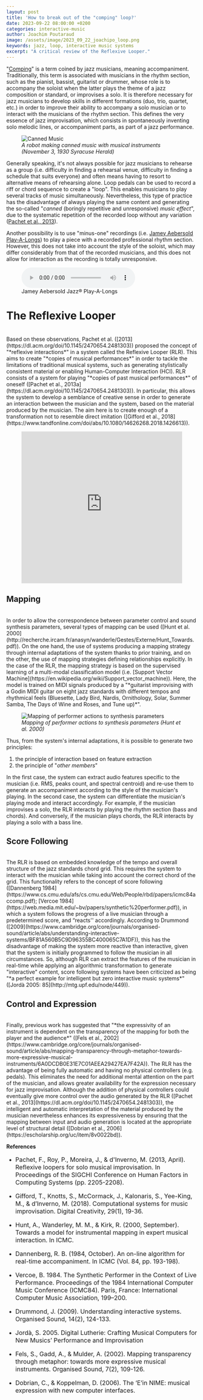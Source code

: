 ```yaml
---
layout: post
title: 'How to break out of the "comping" loop?'
date: 2023-09-22 08:00:00 +0200
categories: interactive-music
author: Joachim Poutaraud
image: /assets/image/2023_09_22_joachipo_loop.png
keywords: jazz, loop, interactive music systems
excerpt: "A critical review of the Reflexive Looper."
---
```


"[Comping](https://en.wikipedia.org/wiki/Comping_(jazz))" is a term coined by jazz musicians, meaning accompaniment. Traditionally, this term is associated with musicians in the rhythm section, such as the pianist, bassist, guitarist or drummer, whose role is to accompany the soloist when the latter plays the theme of a jazz composition or standard, or improvises a solo. It is therefore necessary for jazz musicians to develop skills in different formations (duo, trio, quartet, etc.) in order to improve their ability to accompany a solo musician or to interact with the musicians of the rhythm section. This defines the very essence of jazz improvisation, which consists in spontaneously inventing solo melodic lines, or accompaniment parts, as part of a jazz performance.

<figure style="float: none">
   <img src="/assets/image/2023_09_22_joachipo_canned.png" alt="Canned Music" title="" height="auto" />
   <figcaption><i>A robot making canned music with musical instruments (November 3, 1930 Syracuse Herald)</i></figcaption>
</figure>

Generally speaking, it's not always possible for jazz musicians to rehearse as a group (i.e. difficulty in finding a rehearsal venue, difficulty in finding a schedule that suits everyone) and often means having to resort to alternative means of rehearsing alone. Loop pedals can be used to record a riff or chord sequence to create a "loop". This enables musicians to play several tracks of music simultaneously. Nevertheless, this type of practice has the disadvantage of always playing the same content and generating the so-called "*canned* (boringly repetitive and unresponsive) *music effect*", due to the systematic repetition of the recorded loop without any variation ([Pachet et al., 2013](https://dl.acm.org/doi/10.1145/2470654.2481303)). 

Another possibility is to use "minus-one" recordings (i.e. [Jamey Aebersold Play-A-Longs](https://www.jazz-play-a-longs.com/)) to play a piece with a recorded professional rhythm section. However, this does not take into account the style of the soloist, which may differ considerably from that of the recorded musicians, and this does not allow for interaction as the recording is totally unresponsive.

<figure style="float: none">
  <audio controls>
    <source src="https://content.alfred.com/catmp3/24-V94DS_!~01.mp3" type="audio/mpeg">
    Alternate Text
  </audio>
  <figcaption>Jamey Aebersold Jazz® Play-A-Longs</figcaption>
</figure>

# The Reflexive Looper
<br>
Based on these observations, Pachet et al. ([2013](https://dl.acm.org/doi/10.1145/2470654.2481303)) proposed the concept of "*reflexive interactions*" in a system called the Reflexive Looper (RLR). This aims to create "*copies of musical performances*" in order to tackle the limitations of traditional musical systems, such as generating stylistically consistent material or enabling Human-Computer Interaction (HCI). RLR consists of a system for playing "*copies of past musical performances*" of oneself ([Pachet et al., 2013a](https://dl.acm.org/doi/10.1145/2470654.2481303)). In particular, this allows the system to develop a semblance of creative sense in order to generate an interaction between the musician and the system, based on the material produced by the musician. The aim here is to create enough of a transformation not to resemble direct imitation ([Gifford et al., 2018](https://www.tandfonline.com/doi/abs/10.1080/14626268.2018.1426613)).

<figure style="float: none">
   <iframe
      height="400"
      width="100%"
      src="https://www.youtube.com/embed/8YzPaCzDDzg"
      title='Reflexive Looper: François Pachet plays "All the Things You Are"'
      frameborder="0"
      allow="accelerometer; autoplay; clipboard-write; encrypted-media; gyroscope; picture-in-picture" allowfullscreen>
      </iframe>
  <figcaption></figcaption>
</figure>


## Mapping
<br>
In order to allow the correspondence between parameter control and sound synthesis parameters, several types of mapping can be used ([Hunt et al. 2000](http://recherche.ircam.fr/anasyn/wanderle/Gestes/Externe/Hunt_Towards.pdf)). On the one hand, the use of systems producing a mapping strategy through internal adaptations of the system thanks to prior training, and on the other, the use of mapping strategies defining relationships explicitly. In the case of the RLR, the mapping strategy is based on the supervised learning of a multi-modal classification model (i.e. [Support Vector Machine](https://en.wikipedia.org/wiki/Support_vector_machine)). Here, the model is trained on MIDI signals produced by a "*guitarist improvising with a Godin MIDI guitar on eight jazz standards with different tempos and rhythmical feels (Bluesette, Lady Bird, Nardis, Ornithology, Solar, Summer Samba, The Days of Wine and Roses, and Tune up)*". 

<figure style="float: none">
   <img src="/assets/image/2023_09_22_joachipo_mapping.png" alt="Mapping of performer actions to synthesis parameters" title="" height="auto" />
   <figcaption><i>Mapping of performer actions to synthesis parameters (Hunt et al. 2000)</i></figcaption>
</figure>

Thus, from the system's internal adaptations, it is possible to generate two principles: 
1. the principle of interaction based on feature extraction
2. the principle of "*other members*" 

In the first case, the system can extract audio features specific to the musician (i.e. RMS, peaks count, and spectral centroid) and re-use them to generate an accompaniment according to the style of the musician's playing. In the second case, the system can differentiate the musician's playing mode and interact accordingly. For example, if the musician improvises a solo, the RLR interacts by playing the rhythm section (bass and chords). And conversely, if the musician plays chords, the RLR interacts by playing a solo with a bass line.

## Score Following
<br>
The RLR is based on embedded knowledge of the tempo and overall structure of the jazz standards chord grid. This requires the system to interact with the musician while taking into account the correct chord of the grid. This functionality refers to the concept of score following ([Dannenberg 1984](https://www.cs.cmu.edu/afs/cs.cmu.edu/Web/People/rbd/papers/icmc84accomp.pdf); [Vercoe 1984](https://web.media.mit.edu/~bv/papers/synthetic%20performer.pdf)), in which a system follows the progress of a live musician through a predetermined score, and “reacts'' accordingly. According to Drummond ([2009](https://www.cambridge.org/core/journals/organised-sound/article/abs/understanding-interactive-systems/BF81A560B5C9D96355BC400065C7A1DF)), this has the disadvantage of making the system more reactive than interactive, given that the system is initially programmed to follow the musician in all circumstances. So, although RLR can extract the features of the musician in real-time while applying an algorithmic transformation to generate "interactive" content, score following systems have been criticized as being "*a perfect example for intelligent but zero interactive music systems*" ([Jordà 2005: 85](http://mtg.upf.edu/node/449)).

## Control and Expression
<br>
Finally, previous work has suggested that "*the expressivity of an instrument is dependent on the transparency of the mapping for both the player and the audience*" ([Fels et al., 2002](https://www.cambridge.org/core/journals/organised-sound/article/abs/mapping-transparency-through-metaphor-towards-more-expressive-musical-instruments/6A0DCDB0E31E7C01AEEA29427EA7F42A)). The RLR has the advantage of being fully automatic and having no physical controllers (e.g. pedals). This eliminates the need for additional mental attention on the part of the musician, and allows greater availability for the expression necessary for jazz improvisation. Although the addition of physical controllers could eventually give more control over the audio generated by the RLR ([Pachet et al., 2013](https://dl.acm.org/doi/10.1145/2470654.2481303)), the intelligent and automatic interpretation of the material produced by the musician nevertheless enhances its expressiveness by ensuring that the mapping between input and audio generation is located at the appropriate level of structural detail ([Dobrian et al., 2006](https://escholarship.org/uc/item/8v0022bd)).


**References**
<br>
<ul>
<li><font size="3"><p>Pachet, F., Roy, P., Moreira, J., & d'Inverno, M. (2013, April). Reflexive loopers for solo musical improvisation. In Proceedings of the SIGCHI Conference on Human Factors in Computing Systems (pp. 2205-2208).</p></font></li>

<li><font size="3"><p>Gifford, T., Knotts, S., McCormack, J., Kalonaris, S., Yee-King, M., & d’Inverno, M. (2018). Computational systems for music improvisation. Digital Creativity, 29(1), 19-36.</p></font></li>

<li><font size="3"><p>Hunt, A., Wanderley, M. M., & Kirk, R. (2000, September). Towards a model for instrumental mapping in expert musical interaction. In ICMC.</p></font></li>

<li><font size="3"><p>Dannenberg, R. B. (1984, October). An on-line algorithm for real-time accompaniment. In ICMC (Vol. 84, pp. 193-198).</p></font></li>

<li><font size="3"><p>Vercoe, B. 1984. The Synthetic Performer in the Context of Live Performance. Proceedings of the 1984 International Computer Music Conference (ICMC84). Paris, France: International Computer Music Association, 199–200.</p></font></li>

<li><font size="3"><p>Drummond, J. (2009). Understanding interactive systems. Organised Sound, 14(2), 124-133.</p></font></li>

<li><font size="3"><p>Jordà, S. 2005. Digital Lutherie: Crafting Musical Computers for New Musics’ Performance and Improvisation</p></font></li>

<li><font size="3"><p>Fels, S., Gadd, A., & Mulder, A. (2002). Mapping transparency through metaphor: towards more expressive musical instruments. Organised Sound, 7(2), 109-126.</p></font></li>

<li><font size="3"><p>Dobrian, C., & Koppelman, D. (2006). The ‘E’in NIME: musical expression with new computer interfaces.</p></font></li>
</ul>


